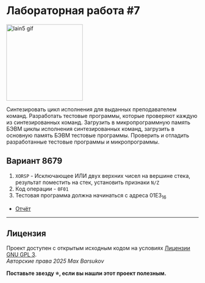 # Лабораторная работа #7

<img alt="lain5 gif" src="https://github.com/maxbarsukov/itmo/blob/master/.docs/lain5.gif" height="200">

Синтезировать цикл исполнения для выданных преподавателем команд. Разработать тестовые программы, которые проверяют каждую из синтезированных команд. Загрузить в микропрограммную память БЭВМ циклы исполнения синтезированных команд, загрузить в основную память БЭВМ тестовые программы. Проверить и отладить разработанные тестовые программы и микропрограммы.

## Вариант 8679

1. `XORSP` - Исключающее ИЛИ двух верхних чисел на вершине стека, результат поместить на стек, установить признаки `N/Z`
2. Код операции - `0F01`
3. Тестовая программа должна начинаться с адреса 01E3<sub>16</sub>


- [Отчёт](./docs/report.pdf)

---

## Лицензия <a name="license"></a>

Проект доступен с открытым исходным кодом на условиях [Лицензии GNU GPL 3](https://opensource.org/license/gpl-3-0/). \
*Авторские права 2025 Max Barsukov*

**Поставьте звезду :star:, если вы нашли этот проект полезным.**
